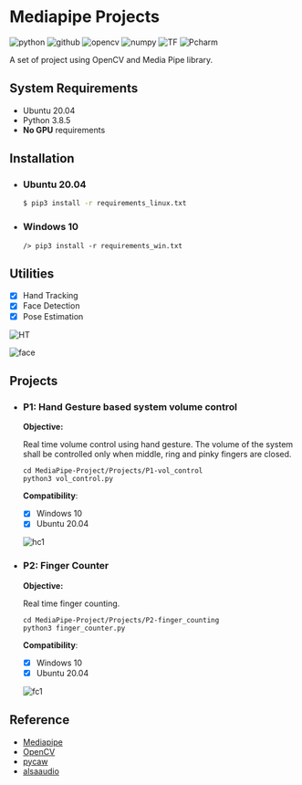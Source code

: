 # Mediapipe Projects

![python](https://img.shields.io/badge/Python-3776AB?style=for-the-badge&logo=python&logoColor=white)
![github](https://img.shields.io/badge/GitHub-100000?style=for-the-badge&logo=github&logoColor=white)
![opencv](https://img.shields.io/badge/OpenCV-27338e?style=for-the-badge&logo=OpenCV&logoColor=white)
![numpy](https://img.shields.io/badge/Numpy-777BB4?style=for-the-badge&logo=numpy&logoColor=white)
![TF](https://img.shields.io/badge/TensorFlow-FF6F00?style=for-the-badge&logo=TensorFlow&logoColor=white)
![Pcharm](https://img.shields.io/badge/PyCharm-000000.svg?&style=for-the-badge&logo=PyCharm&logoColor=white)

A set of project using OpenCV and Media Pipe library.

## System Requirements

* Ubuntu 20.04
* Python 3.8.5
* **No GPU** requirements

## Installation

* ### Ubuntu 20.04
  ```sh
  $ pip3 install -r requirements_linux.txt
  ```
* ### Windows 10
  ```shell
  /> pip3 install -r requirements_win.txt
  ```  

## Utilities

- [X] Hand Tracking
- [X] Face Detection
- [X] Pose Estimation

![HT](gallery/Output/ht.gif)

![face](gallery/Output/face.gif)

## Projects

* ### P1: Hand Gesture based system volume control
  **Objective:**
  
    Real time volume control using hand gesture. The volume of the system shall be controlled only when middle, ring and
  pinky fingers are closed.
    ```shell
    cd MediaPipe-Project/Projects/P1-vol_control
    python3 vol_control.py
    ```
  **Compatibility**:
    - [X] Windows 10
    - [X] Ubuntu 20.04
  
    ![hc1](gallery/Output/VolC.gif)
  
* ### P2: Finger Counter
  **Objective:**  

  Real time finger counting.
    ```shell
    cd MediaPipe-Project/Projects/P2-finger_counting
    python3 finger_counter.py
    ```
  **Compatibility**:
    - [X] Windows 10
    - [X] Ubuntu 20.04
  
    ![fc1](gallery/Output/FC.gif) 
  

## Reference

* [Mediapipe](https://google.github.io/mediapipe/)
* [OpenCV](https://pypi.org/project/opencv-python/)
* [pycaw](https://github.com/AndreMiras/pycaw)
* [alsaaudio](https://pypi.org/project/pyalsaaudio/)
